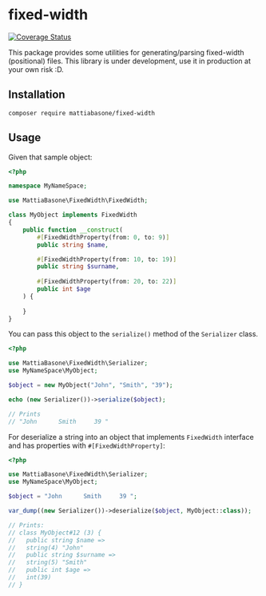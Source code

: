 # fixed-width

[![Coverage Status](https://coveralls.io/repos/github/mattiabasone/fixed-width/badge.svg)](https://coveralls.io/github/mattiabasone/fixed-width)

This package provides some utilities for generating/parsing fixed-width (positional) files.
This library is under development, use it in production at your own risk :D.

## Installation

`composer require mattiabasone/fixed-width`

## Usage

Given that sample object:

```php
<?php

namespace MyNameSpace;

use MattiaBasone\FixedWidth\FixedWidth;

class MyObject implements FixedWidth
{
    public function __construct(
        #[FixedWidthProperty(from: 0, to: 9)]
        public string $name,

        #[FixedWidthProperty(from: 10, to: 19)]
        public string $surname,
        
        #[FixedWidthProperty(from: 20, to: 22)]
        public int $age
    ) {
    
    }
}

```

You can pass this object to the `serialize()` method of the `Serializer` class.

```php
<?php

use MattiaBasone\FixedWidth\Serializer;
use MyNameSpace\MyObject;

$object = new MyObject("John", "Smith", "39");

echo (new Serializer())->serialize($object);

// Prints
// "John      Smith     39 "
```

For deserialize a string into an object that implements `FixedWidth` interface and has properties with `#[FixedWidthProperty]`:

```php
<?php

use MattiaBasone\FixedWidth\Serializer;
use MyNameSpace\MyObject;

$object = "John      Smith     39 ";

var_dump((new Serializer())->deserialize($object, MyObject::class));

// Prints:
// class MyObject#12 (3) {
//   public string $name =>
//   string(4) "John"
//   public string $surname =>
//   string(5) "Smith"
//   public int $age =>
//   int(39)
// }
```
